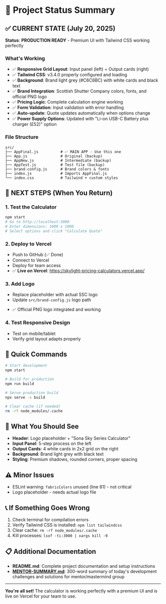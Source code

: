 # 🎯 Project Status Summary

## ✅ CURRENT STATE (July 20, 2025)

**Status**: **PRODUCTION READY** - Premium UI with Tailwind CSS working perfectly

### What's Working
- ✅ **Responsive Grid Layout**: Input panel (left) + Output cards (right)
- ✅ **Tailwind CSS**: v3.4.0 properly configured and loading
- ✅ **Background**: Brand light grey (#C6C6BC) with white cards and black text
- ✅ **Brand Integration**: Scottish Shutter Company colors, fonts, and official PNG logo
- ✅ **Pricing Logic**: Complete calculation engine working
- ✅ **Form Validation**: Input validation with error handling
- ✅ **Auto-update**: Quote updates automatically when options change
- ✅ **Power Supply Options**: Updated with "Li-on USB-C Battery plus charger (£52)" option

### File Structure
```
src/
├── AppFinal.js          # ✅ MAIN APP - Use this one
├── App.js               # Original (backup)
├── AppNew.js            # Intermediate (backup)
├── AppTest.js           # Test file (backup)
├── brand-config.js      # Brand colors & fonts
├── index.js             # Imports AppFinal.js
└── index.css            # Tailwind + custom styles
```

## 🚀 NEXT STEPS (When You Return)

### 1. Test the Calculator
```bash
npm start
# Go to http://localhost:3000
# Enter dimensions: 1000 x 1000
# Select options and click "Calculate Quote"
```

### 2. Deploy to Vercel
- Push to GitHub (✅ Done)
- Connect to Vercel
- Deploy for team access
- ✅ **Live on Vercel**: https://skylight-pricing-calculators.vercel.app/

### 3. Add Logo
- Replace placeholder with actual SSC logo
- Update `src/brand-config.js` logo path
+ ✅ Official PNG logo integrated and working

### 4. Test Responsive Design
- Test on mobile/tablet
- Verify grid layout adapts properly

## 🔧 Quick Commands

```bash
# Start development
npm start

# Build for production
npm run build

# Serve production build
npx serve -s build

# Clear cache (if needed)
rm -rf node_modules/.cache
```

## 🎨 What You Should See

- **Header**: Logo placeholder + "Sona Sky Series Calculator"
- **Input Panel**: 5-step process on the left
- **Output Cards**: 4 white cards in 2x2 grid on the right
- **Background**: Brand light grey with black text
- **Styling**: Premium shadows, rounded corners, proper spacing

## ⚠️ Minor Issues

- ESLint warning: `fabricColors` unused (line 81) - not critical
- Logo placeholder - needs actual logo file

## 📞 If Something Goes Wrong

1. Check terminal for compilation errors
2. Verify Tailwind CSS is installed: `npm list tailwindcss`
3. Clear cache: `rm -rf node_modules/.cache`
4. Kill processes: `lsof -ti:3000 | xargs kill -9`

## 📋 Additional Documentation

- **README.md**: Complete project documentation and setup instructions
- **[MENTOR-SUMMARY.md](./MENTOR-SUMMARY.md)**: 300-word summary of today's development challenges and solutions for mentor/mastermind group

---

**You're all set!** The calculator is working perfectly with a premium UI and is live on Vercel for your team to use. 